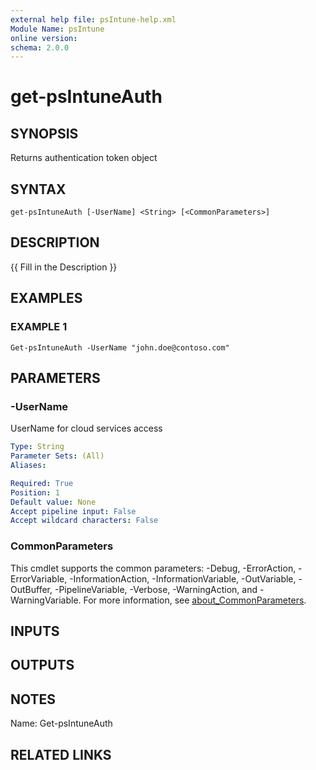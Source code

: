 ```yaml
---
external help file: psIntune-help.xml
Module Name: psIntune
online version:
schema: 2.0.0
---
```


# get-psIntuneAuth

## SYNOPSIS
Returns authentication token object

## SYNTAX

```
get-psIntuneAuth [-UserName] <String> [<CommonParameters>]
```

## DESCRIPTION
{{ Fill in the Description }}

## EXAMPLES

### EXAMPLE 1
```
Get-psIntuneAuth -UserName "john.doe@contoso.com"
```

## PARAMETERS

### -UserName
UserName for cloud services access

```yaml
Type: String
Parameter Sets: (All)
Aliases:

Required: True
Position: 1
Default value: None
Accept pipeline input: False
Accept wildcard characters: False
```

### CommonParameters
This cmdlet supports the common parameters: -Debug, -ErrorAction, -ErrorVariable, -InformationAction, -InformationVariable, -OutVariable, -OutBuffer, -PipelineVariable, -Verbose, -WarningAction, and -WarningVariable. For more information, see [about_CommonParameters](http://go.microsoft.com/fwlink/?LinkID=113216).

## INPUTS

## OUTPUTS

## NOTES
Name: Get-psIntuneAuth

## RELATED LINKS
